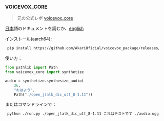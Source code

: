 ### VOICEVOX_CORE
> 元の公式レポ [voicevox_core](https://github.com/Hiroshiba/voicevox_core)


[日本](https://github.com/AkariOficial/voicevox_package/blob/main/docs/日本.md)語のドキュメントを読むか、[english](https://github.com/AkariOficial/voicevox_package/blob/main/docs/english.md)

インストール(aarch64):
```sh
 pip install https://github.com/AkariOficial/voicevox_package/releases/download/voicevox_core-0.14.1/voicevox_core-0.14.1+cpu.tar.gz
```

使い方：
```python
from pathlib import Path
from voicevox_core import synthetize

audio = synthetize.synthesize_audio(
    36,
    "おはよう",
    Path("./open_jtalk_dic_utf_8-1.11"))
```

またはコマンドラインで：
```sh
 python ./run.py ./open_jtalk_dic_utf_8-1.11 これはテストです ./audio.ogg
```
